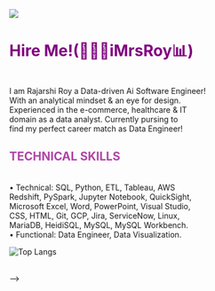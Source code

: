 <img src="https://media.licdn.com/dms/image/v2/D4E16AQHCq3Ptdj4Y1A/profile-displaybackgroundimage-shrink_350_1400/profile-displaybackgroundimage-shrink_350_1400/0/1725562569645?e=1730937600&v=beta&t=5l22YlaPKDCrL_CgnAsUt-JKYjFYW9kq2uxSumd1QXE">
<h1 style="color: purple;">Hire Me!(👩🏻‍💻iMrsRoy📊) </h1> <br>
I am Rajarshi Roy a Data-driven Ai Software Engineer! <br>
With an analytical mindset & an eye for design. <br>
Experienced in the e-commerce, healthcare & IT <br>
domain as a data analyst. Currently pursing to <br>
find my perfect career match as Data Engineer! <br>

<h2 style="color: #b044a7;">TECHNICAL SKILLS </h1><br>
•	Technical:  SQL, Python, ETL, Tableau, AWS
<br>  Redshift, PySpark, Jupyter Notebook, QuickSight, <br>
	Microsoft Excel, Word, PowerPoint, Visual Studio, <br> CSS, HTML, Git, GCP, Jira, ServiceNow, Linux, <br> MariaDB, HeidiSQL, MySQL, MySQL Workbench.<br> 
•	Functional:  Data Engineer, Data Visualization.

![Top Langs](https://github-readme-stats.vercel.app/api/top-langs/?username=imrsroy)

</span>
<br>
<! --<img src="https://github-readme-stats.vercel.app/api?username=imrsroy&&show_icons=true&title_color=232122&icon_color=b044a7&text_color=b044a7&bg_color=ffffff"> -->
